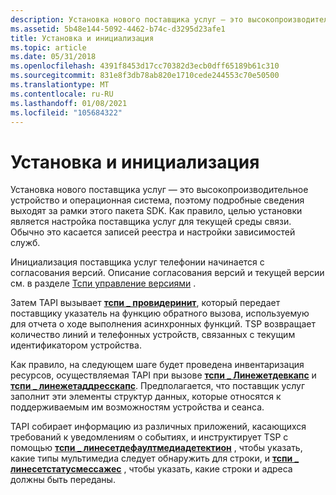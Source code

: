 ```yaml
---
description: Установка нового поставщика услуг — это высокопроизводительное устройство и операционная система, поэтому подробные сведения выходят за рамки этого пакета SDK.
ms.assetid: 5b48e144-5092-4462-b74c-d3295d23afe1
title: Установка и инициализация
ms.topic: article
ms.date: 05/31/2018
ms.openlocfilehash: 4391f8453d17cc70382d3ecb0dff65189b61c310
ms.sourcegitcommit: 831e8f3db78ab820e1710cede244553c70e50500
ms.translationtype: MT
ms.contentlocale: ru-RU
ms.lasthandoff: 01/08/2021
ms.locfileid: "105684322"
---
```

# <a name="installation-and-initialization"></a>Установка и инициализация

Установка нового поставщика услуг — это высокопроизводительное устройство и операционная система, поэтому подробные сведения выходят за рамки этого пакета SDK. Как правило, целью установки является настройка поставщика услуг для текущей среды связи. Обычно это касается записей реестра и настройки зависимостей служб.

Инициализация поставщика услуг телефонии начинается с согласования версий. Описание согласования версий и текущей версии см. в разделе [Тспи управление версиями](tspi-versioning.md) .

Затем TAPI вызывает [**тспи \_ провидеринит**](/windows/win32/api/tspi/nf-tspi-tspi_providerinit), который передает поставщику указатель на функцию обратного вызова, используемую для отчета о ходе выполнения асинхронных функций. TSP возвращает количество линий и телефонных устройств, связанных с текущим идентификатором устройства.

Как правило, на следующем шаге будет проведена инвентаризация ресурсов, осуществляемая TAPI при вызове [**тспи \_ Линежетдевкапс**](/windows/win32/api/tspi/nf-tspi-tspi_linegetdevcaps) и [**тспи \_ линежетаддресскапс**](/windows/win32/api/tspi/nf-tspi-tspi_linegetaddresscaps). Предполагается, что поставщик услуг заполнит эти элементы структур данных, которые относятся к поддерживаемым им возможностям устройства и сеанса.

TAPI собирает информацию из различных приложений, касающихся требований к уведомлениям о событиях, и инструктирует TSP с помощью [**тспи \_ линесетдефаултмедиадетектион**](/windows/win32/api/tspi/nf-tspi-tspi_linesetdefaultmediadetection) , чтобы указать, какие типы мультимедиа следует обнаружить для строки, и [**тспи \_ линесетстатусмессажес**](/windows/win32/api/tspi/nf-tspi-tspi_linesetstatusmessages) , чтобы указать, какие строки и адреса должны быть переданы.

 

 

